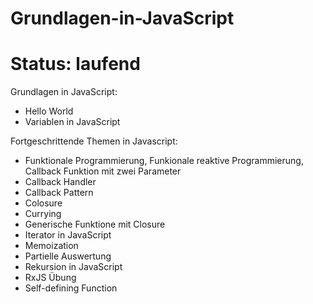 # Grundlagen-in-JavaScript
# Status: laufend

Grundlagen in JavaScript:
- Hello World
- Variablen in JavaScript


Fortgeschrittende Themen in Javascript:
- Funktionale Programmierung, Funkionale reaktive Programmierung, Callback Funktion mit zwei Parameter
- Callback Handler
- Callback Pattern
- Colosure
- Currying
- Generische Funktione mit Closure
- Iterator in JavaScript
- Memoization
- Partielle Auswertung
- Rekursion in JavaScript
- RxJS Übung
- Self-defining Function

